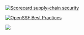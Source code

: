 
[![Scorecard supply-chain security](https://github.com/ambjones/Fixed_Deadline/actions/workflows/scorecard.yml/badge.svg)](https://github.com/ambjones/Fixed_Deadline/actions/workflows/scorecard.yml)

[![OpenSSF Best Practices](https://www.bestpractices.dev/projects/8482/badge)](https://www.bestpractices.dev/projects/8482)

<a href="https://www.bestpractices.dev/projects/8482"><img src="https://www.bestpractices.dev/projects/8482/badge"></a>

